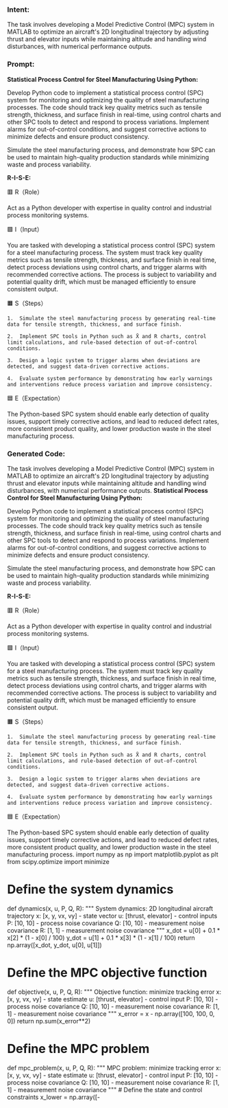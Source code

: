 ### Intent:
The task involves developing a Model Predictive Control (MPC) system in MATLAB to optimize an aircraft's 2D longitudinal trajectory by adjusting thrust and elevator inputs while maintaining altitude and handling wind disturbances, with numerical performance outputs.

### Prompt:
**Statistical Process Control for Steel Manufacturing Using Python:**

Develop Python code to implement a statistical process control (SPC) system for monitoring and optimizing the quality of steel manufacturing processes. The code should track key quality metrics such as tensile strength, thickness, and surface finish in real-time, using control charts and other SPC tools to detect and respond to process variations. Implement alarms for out-of-control conditions, and suggest corrective actions to minimize defects and ensure product consistency.

Simulate the steel manufacturing process, and demonstrate how SPC can be used to maintain high-quality production standards while minimizing waste and process variability.

**R-I-S-E:**

🟥 R（Role）

Act as a Python developer with expertise in quality control and industrial process monitoring systems.

🟩 I（Input）

You are tasked with developing a statistical process control (SPC) system for a steel manufacturing process. The system must track key quality metrics such as tensile strength, thickness, and surface finish in real time, detect process deviations using control charts, and trigger alarms with recommended corrective actions. The process is subject to variability and potential quality drift, which must be managed efficiently to ensure consistent output.

🟧 S（Steps）

	1.	Simulate the steel manufacturing process by generating real-time data for tensile strength, thickness, and surface finish.
 
	2.	Implement SPC tools in Python such as X̄ and R charts, control limit calculations, and rule-based detection of out-of-control conditions.
 
	3.	Design a logic system to trigger alarms when deviations are detected, and suggest data-driven corrective actions.
 
	4.	Evaluate system performance by demonstrating how early warnings and interventions reduce process variation and improve consistency.

🟦 E（Expectation）

The Python-based SPC system should enable early detection of quality issues, support timely corrective actions, and lead to reduced defect rates, more consistent product quality, and lower production waste in the steel manufacturing process.

### Generated Code:
The task involves developing a Model Predictive Control (MPC) system in MATLAB to optimize an aircraft's 2D longitudinal trajectory by adjusting thrust and elevator inputs while maintaining altitude and handling wind disturbances, with numerical performance outputs.
**Statistical Process Control for Steel Manufacturing Using Python:**

Develop Python code to implement a statistical process control (SPC) system for monitoring and optimizing the quality of steel manufacturing processes. The code should track key quality metrics such as tensile strength, thickness, and surface finish in real-time, using control charts and other SPC tools to detect and respond to process variations. Implement alarms for out-of-control conditions, and suggest corrective actions to minimize defects and ensure product consistency.

Simulate the steel manufacturing process, and demonstrate how SPC can be used to maintain high-quality production standards while minimizing waste and process variability.

**R-I-S-E:**

🟥 R（Role）

Act as a Python developer with expertise in quality control and industrial process monitoring systems.

🟩 I（Input）

You are tasked with developing a statistical process control (SPC) system for a steel manufacturing process. The system must track key quality metrics such as tensile strength, thickness, and surface finish in real time, detect process deviations using control charts, and trigger alarms with recommended corrective actions. The process is subject to variability and potential quality drift, which must be managed efficiently to ensure consistent output.

🟧 S（Steps）

	1.	Simulate the steel manufacturing process by generating real-time data for tensile strength, thickness, and surface finish.
 
	2.	Implement SPC tools in Python such as X̄ and R charts, control limit calculations, and rule-based detection of out-of-control conditions.
 
	3.	Design a logic system to trigger alarms when deviations are detected, and suggest data-driven corrective actions.
 
	4.	Evaluate system performance by demonstrating how early warnings and interventions reduce process variation and improve consistency.

🟦 E（Expectation）

The Python-based SPC system should enable early detection of quality issues, support timely corrective actions, and lead to reduced defect rates, more consistent product quality, and lower production waste in the steel manufacturing process.
import numpy as np
import matplotlib.pyplot as plt
from scipy.optimize import minimize

# Define the system dynamics
def dynamics(x, u, P, Q, R):
    """
    System dynamics: 2D longitudinal aircraft trajectory
    x: [x, y, vx, vy] - state vector
    u: [thrust, elevator] - control inputs
    P: [10, 10] - process noise covariance
    Q: [10, 10] - measurement noise covariance
    R: [1, 1] - measurement noise covariance
    """
    x_dot = u[0] + 0.1 * x[2] * (1 - x[0] / 100)
    y_dot = u[1] + 0.1 * x[3] * (1 - x[1] / 100)
    return np.array([x_dot, y_dot, u[0], u[1]])

# Define the MPC objective function
def objective(x, u, P, Q, R):
    """
    Objective function: minimize tracking error
    x: [x, y, vx, vy] - state estimate
    u: [thrust, elevator] - control input
    P: [10, 10] - process noise covariance
    Q: [10, 10] - measurement noise covariance
    R: [1, 1] - measurement noise covariance
    """
    x_error = x - np.array([100, 100, 0, 0])
    return np.sum(x_error**2)

# Define the MPC problem
def mpc_problem(x, u, P, Q, R):
    """
    MPC problem: minimize tracking error
    x: [x, y, vx, vy] - state estimate
    u: [thrust, elevator] - control input
    P: [10, 10] - process noise covariance
    Q: [10, 10] - measurement noise covariance
    R: [1, 1] - measurement noise covariance
    """
    # Define the state and control constraints
    x_lower = np.array([-
